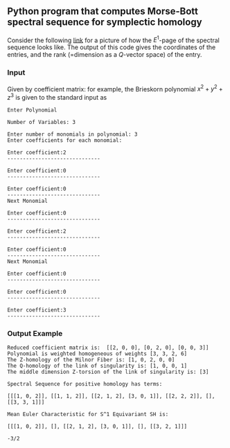## Python program that computes Morse-Bott spectral sequence for symplectic homology
Consider the following [link](https://drive.google.com/file/d/1H7JFCFQh6zq9RzmirOgFPbyRiYLCvx8v/view) for a picture of how the $E^1$-page of the spectral sequence looks like. The output of this code gives the coordinates of the entries, and the rank (=dimension as a $Q$-vector space) of the entry.

### Input
Given by coefficient matrix: for example, the Brieskorn polynomial $x^2+y^2+z^3$ is given to the standard input as
```
Enter Polynomial

Number of Variables: 3

Enter number of monomials in polynomial: 3
Enter coefficients for each monomial: 

Enter coefficient:2
------------------------------

Enter coefficient:0
------------------------------

Enter coefficient:0
------------------------------
Next Monomial

Enter coefficient:0
------------------------------

Enter coefficient:2
------------------------------

Enter coefficient:0
------------------------------
Next Monomial

Enter coefficient:0
------------------------------

Enter coefficient:0
------------------------------

Enter coefficient:3
------------------------------
```

### Output Example
```
Reduced coefficient matrix is:  [[2, 0, 0], [0, 2, 0], [0, 0, 3]]
Polynomial is weighted homogeneous of weights [3, 3, 2, 6]
The Z-homology of the Milnor Fiber is: [1, 0, 2, 0, 0]
The Q-homology of the link of singularity is: [1, 0, 0, 1]
The middle dimension Z-torsion of the link of singularity is: [3]

Spectral Sequence for positive homology has terms:

[[[1, 0, 2]], [[1, 1, 2]], [[2, 1, 2], [3, 0, 1]], [[2, 2, 2]], [], [[3, 3, 1]]]

Mean Euler Characteristic for S^1 Equivariant SH is:

[[[1, 0, 2]], [], [[2, 1, 2], [3, 0, 1]], [], [[3, 2, 1]]]

-3/2
```

